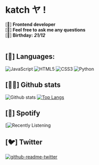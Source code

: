 # katch ヤ !
[🌱] **Frontend developer** <br/>
[💬] **Feel free to ask me any questions** <br/>
[🍰] **Birthday:** ***21/12*** <br/>
<br/>
## [👯] **Languages:** <br/>
![JavaScript](https://img.shields.io/badge/javascript-%23323330.svg?style=for-the-badge&logo=javascript&logoColor=%23F7DF1E) ![HTML5](https://img.shields.io/badge/html5-%23E34F26.svg?style=for-the-badge&logo=html5&logoColor=white) ![CSS3](https://img.shields.io/badge/css3-%231572B6.svg?style=for-the-badge&logo=css3&logoColor=white) ![Python](https://img.shields.io/badge/python-3670A0?style=for-the-badge&logo=python&logoColor=ffdd54) 
<br/>
## [👨‍💻] Github stats
![Github stats](https://github-readme-stats.vercel.app/api?username=ka-chng&show_icons=true&theme=dracula) [![Top Langs](https://github-readme-stats.vercel.app/api/top-langs/?username=ka-chng&layout=compact&theme=dracula)](https://github.com/anuraghazra/github-readme-stats) 
<br/>
## [🎵] Spotify 
[![Recently Listening](https://spotify-recently-played-readme.vercel.app/api?user=2j0jizxaog8nwl0nwh2d5tcrx)
<br/>
## [🐦] Twitter
[![github-readme-twitter](https://github-readme-twitter.gazf.vercel.app/api?id=kaatchh&layout=wide&show_retweet=off)](https://github.com/gazf/github-readme-twitter)


